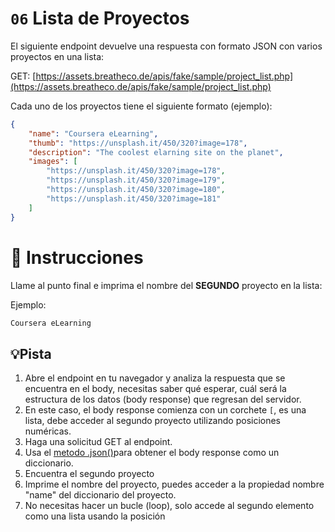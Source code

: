 # `06` Lista de Proyectos

El siguiente endpoint devuelve una respuesta con formato JSON con varios proyectos en una lista:  

GET: [https://assets.breatheco.de/apis/fake/sample/project_list.php](https://assets.breatheco.de/apis/fake/sample/project_list.php)

Cada uno de los proyectos tiene el siguiente formato (ejemplo):
```json
{
    "name": "Coursera eLearning",
    "thumb": "https://unsplash.it/450/320?image=178",
    "description": "The coolest elarning site on the planet",
    "images": [
        "https://unsplash.it/450/320?image=178",
        "https://unsplash.it/450/320?image=179",
        "https://unsplash.it/450/320?image=180",
        "https://unsplash.it/450/320?image=181"
    ]
}
```

# 📝 Instrucciones

Llame al punto final e imprima el nombre del **SEGUNDO** proyecto en la lista:

Ejemplo:
```bash
Coursera eLearning
```

## 💡Pista

1. Abre el endpoint en tu navegador y analiza la respuesta que se encuentra en el body, necesitas saber qué esperar, cuál será la estructura de los datos (body response) que regresan del servidor.
2. En este caso, el body response comienza con un corchete `[`, es una lista, debe acceder al segundo proyecto utilizando posiciones numéricas.
2. Haga una solicitud GET al endpoint.
3. Usa el [metodo .json()](https://www.w3schools.com/python/ref_requests_response.asp)para obtener el body response como un diccionario.
4. Encuentra el segundo proyecto
5. Imprime el nombre del proyecto, puedes acceder a la propiedad nombre "name" del diccionario del proyecto.
6. No necesitas hacer un bucle (loop), solo accede al segundo elemento como una lista usando la posición


